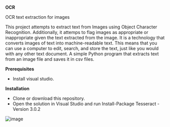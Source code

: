 **OCR**

OCR text extraction for images

This project attempts to extract text from Images using Object Character Recognition. Additionally, it attemps to flag images as appropriate or inappropriate given the text extracted from the image. 
It is a technology that converts images of text into machine-readable text. This means that you can use a computer to edit, search, and store the text, just like you would with any other text document.
A simple Python program that extracts text from an image file and saves it in csv files.

**Prerequisites**
* Install visual studio.
  
**Installation**
* Clone or download this repository.
* Open the solution in Visual Studio and run Install-Package Tesseract -Version 3.0.2


![image](https://github.com/prasannalakshmi17/Sabio_ML_Models/assets/142021993/41bd622b-3afa-47a5-83a7-ab4004d8fa2b)

